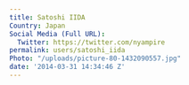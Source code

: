 ```yaml
---
title: Satoshi IIDA
Country: Japan
Social Media (Full URL):
  Twitter: https://twitter.com/nyampire
permalink: users/satoshi_iida
Photo: "/uploads/picture-80-1432090557.jpg"
date: '2014-03-31 14:34:46 Z'
---
```


